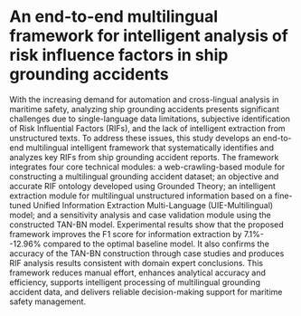 # An end-to-end multilingual framework for intelligent analysis of risk influence factors in ship grounding accidents
With the increasing demand for automation and cross-lingual analysis in maritime safety, analyzing ship grounding accidents presents significant challenges due to single-language data limitations, subjective identification of Risk Influential Factors (RIFs), and the lack of intelligent extraction from unstructured texts. To address these issues, this study develops an end-to-end multilingual intelligent framework that systematically identifies and analyzes key RIFs from ship grounding accident reports. The framework integrates four core technical modules: a web-crawling-based module for constructing a multilingual grounding accident dataset; an objective and accurate RIF ontology developed using Grounded Theory; an intelligent extraction module for multilingual unstructured information based on a fine-tuned Unified Information Extraction Multi-Language (UIE-Multilingual) model; and a sensitivity analysis and case validation module using the constructed TAN-BN model. Experimental results show that the proposed framework improves the F1 score for information extraction by 7.1\%--12.96\% compared to the optimal baseline model. It also confirms the accuracy of the TAN-BN construction through case studies and produces RIF analysis results consistent with domain expert conclusions. This framework reduces manual effort, enhances analytical accuracy and efficiency, supports intelligent processing of multilingual grounding accident data, and delivers reliable decision-making support for maritime safety management. 

